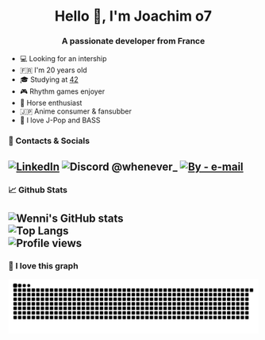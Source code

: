 <h1 align="center">Hello 👋, I'm Joachim o7</h1>
<h3 align="center">A passionate developer from France</h3>

<!-- <h2 align="center"> I'm actively looking for new opportunities! Contact me by email at <a href="mailto:lisieshy@catgirl.fr">lisieshy@catgirl.fr</a> if you want to talk!</h2> -->

- 💻 Looking for an intership
- 🇫🇷 I'm 20 years old
- 🎓 Studying at [42](https://42.fr)
- 🎮 Rhythm games enjoyer
- 🐴 Horse enthusiast
- 🇯🇵 Anime consumer & fansubber
- 🎵 I love J-Pop and BASS

### 🔗 Contacts & Socials 

[![LinkedIn](https://img.shields.io/static/v1?label=&message=LinkedIn&color=gray&style=for-the-badge&logo=linkedin)](https://www.linkedin.com/in/joachimpadovani-/)
![Discord @whenever_](https://img.shields.io/static/v1?label=&message=Discord+%40whenever_&color=gray&style=for-the-badge&logo=Discord)
[![By - e-mail](https://img.shields.io/static/v1?label=By&message=e-mail&color=ff69b4&style=for-the-badge)](mailto:joachim.padovani@gmail.com)
---

### 📈 Github Stats

![Wenni's GitHub stats](https://github-readme-stats.vercel.app/api?username=WenniDev&bg_color=30,e96443,904e95&title_color=fff&text_color=fff&include_all_commits=true&icon_color=fff&count_private=true&show_icons=true)
<br/>
![Top Langs](https://github-readme-stats.vercel.app/api/top-langs/?username=WenniDev&bg_color=30,e96443,904e95&title_color=fff&text_color=fff&langs_count=5&layout=compact)
<br/>
![Profile views](https://komarev.com/ghpvc/?username=WenniDev&color=FD428D)
---
<!--
**Lisieshy/Lisieshy** is a ✨ _special_ ✨ repository because its `README.md` (this file) appears on your GitHub profile.

Here are some ideas to get you started:

- 🔭 I’m currently working on ...
- 🌱 I’m currently learning ...
- 👯 I’m looking to collaborate on ...
- 🤔 I’m looking for help with ...
- 💬 Ask me about ...
- 📫 How to reach me: ...
- 😄 Pronouns: ...
- ⚡ Fun fact: ...
-->

### 🐍 I love this graph
<picture>
  <source media="(prefers-color-scheme: dark)" srcset="https://raw.githubusercontent.com/WenniDev/WenniDev/output/github-contribution-grid-snake-dark.svg">
  <source media="(prefers-color-scheme: light)" srcset="https://raw.githubusercontent.com/WenniDev/WenniDev/output/github-contribution-grid-snake.svg">
  <img alt="github contribution grid snake animation" src="https://raw.githubusercontent.com/WenniDev/WenniDev/output/github-contribution-grid-snake.svg">
</picture>
